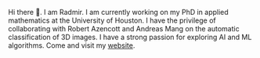 Hi there 👋. I am Radmir. I am currently working on my PhD in applied mathematics at the University of Houston. I have the privilege of collaborating with Robert Azencott and Andreas Mang on the automatic classification of 3D images. I have a strong passion for exploring AI and ML algorithms. Come and visit my [website](https://radmir.website/).
